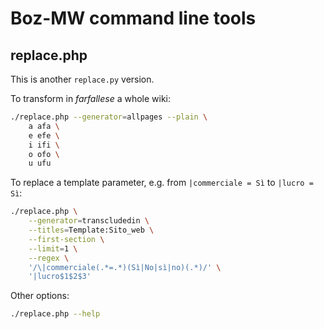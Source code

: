 # Boz-MW command line tools

## replace.php

This is another `replace.py` version.

To transform in *farfallese* a whole wiki:

```bash
./replace.php --generator=allpages --plain \
    a afa \
    e efe \
    i ifi \
    o ofo \
    u ufu
```

To replace a template parameter, e.g. from `|commerciale = Sì` to `|lucro = Sì`:

```bash
./replace.php \
    --generator=transcludedin \
    --titles=Template:Sito_web \
    --first-section \
    --limit=1 \
    --regex \
    '/\|commerciale(.*=.*)(Sì|No|sì|no)(.*)/' \
    '|lucro$1$2$3'
```

Other options:

```bash
./replace.php --help
```
